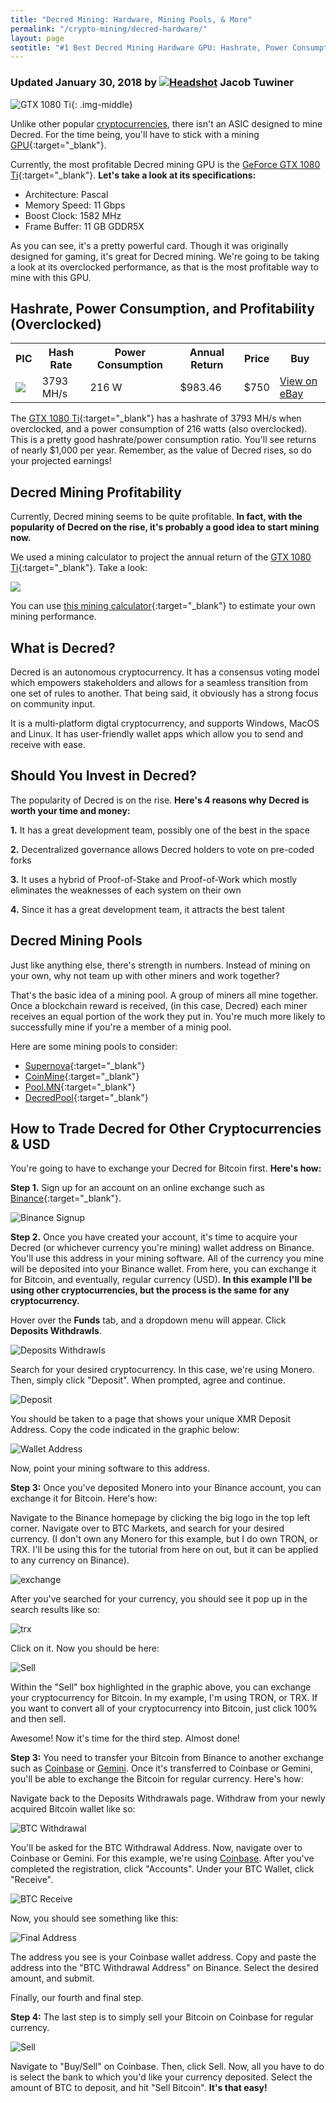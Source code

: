 ```yaml
---
title: "Decred Mining: Hardware, Mining Pools, & More"
permalink: "/crypto-mining/decred-hardware/"
layout: page
seotitle: "#1 Best Decred Mining Hardware GPU: Hashrate, Power Consumption, & More (2018)" 
---
```

<h3 class="page-subtitle">
	Updated January 30, 2018 by 
	<a href="/about/"><img src="/img/profile/close.jpg" class="circle" alt="Headshot" /></a>
	Jacob Tuwiner
</h3>

![GTX 1080 Ti](/img/cryptocurrency/gpu/gtx-1080ti.png){: .img-middle}
 
Unlike other popular [cryptocurrencies](/crypto-mining/), there isn't an ASIC designed to mine Decred. For the time being, you'll have to stick with a mining [GPU](https://en.bitcoin.it/wiki/Mining){:target="_blank"}. 

Currently, the most profitable Decred mining GPU is the [GeForce GTX 1080 Ti](http://rover.ebay.com/rover/1/711-53200-19255-0/1?icep_ff3=9&pub=5575177097&toolid=10001&campid=5338234948&customid=&icep_uq=gtx+1080+ti&icep_sellerId=&icep_ex_kw=&icep_sortBy=12&icep_catId=&icep_minPrice=&icep_maxPrice=&ipn=psmain&icep_vectorid=229466&kwid=902099&mtid=824&kw=lg){:target="_blank"}. **Let's take a look at its specifications:**

* Architecture: Pascal
* Memory Speed: 11 Gbps
* Boost Clock: 1582 MHz
* Frame Buffer: 11 GB GDDR5X

As you can see, it's a pretty powerful card. Though it was originally designed for gaming, it's great for Decred mining. We're going to be taking a look at its overclocked performance, as that is the most profitable way to mine with this GPU.

## Hashrate, Power Consumption, and Profitability (Overclocked)

<table class="basic-table" align="center">
	<tr>
		<th>PIC</th>
		<th>Hash Rate</th>
		<th>Power Consumption</th>
		<th>Annual Return</th>
		<th>Price</th>
		<th>Buy</th>
	</tr>
	<tr>
		<td><a target="_blank" href="http://rover.ebay.com/rover/1/711-53200-19255-0/1?icep_ff3=9&pub=5575177097&toolid=10001&campid=5338234948&customid=&icephttp://rover.ebay.com/rover/1/711-53200-19255-0/1?icep_ff3=9&pub=5575177097&toolid=10001&campid=5338234948&customid=&icep_uq=gtx+1080+ti&icep_sellerId=&icep_ex_kw=&icep_sortBy=12&icep_catId=&icep_minPrice=&icep_maxPrice=&ipn=psmain&icep_vectorid=229466&kwid=902099&mtid=824&kw=lg_uq=gtx+1080+ti&icep_sellerId=&icep_ex_kw=&icep_sortBy=12&icep_catId=&icep_minPrice=&icep_maxPrice=&ipn=psmain&icep_vectorid=229466&kwid=902099&mtid=824&kw=lg"><img class="table-image" src="/img/cryptocurrency/gpu/gtx-1080ti.png" /></a></td>
		<td>3793 MH/s</td>
		<td>216 W</td>
		<td>$983.46</td>
		<td>$750</td>
		<td><a target="_blank" class="big-button" href="http://rover.ebay.com/rover/1/711-53200-19255-0/1?icep_ff3=9&pub=5575177097&toolid=10001&campid=5338234948&customid=&icep_uq=gtx+1080+ti&icep_sellerId=&icep_ex_kw=&icep_sortBy=12&icep_catId=&icep_minPrice=&icep_maxPrice=&ipn=psmain&icep_vectorid=229466&kwid=902099&mtid=824&kw=lg">View on eBay</a></td>
	</tr>
</table>

The [GTX 1080 Ti](http://rover.ebay.com/rover/1/711-53200-19255-0/1?icep_ff3=9&pub=5575177097&toolid=10001&campid=5338234948&customid=&icep_uq=gtx+1080+ti&icep_sellerId=&icep_ex_kw=&icep_sortBy=12&icep_catId=&icep_minPrice=&icep_maxPrice=&ipn=psmain&icep_vectorid=229466&kwid=902099&mtid=824&kw=lg){:target="_blank"} has a hashrate of 3793 MH/s when overclocked, and a power consumption of 216 watts (also overclocked). This is a pretty good hashrate/power consumption ratio. You'll see returns of nearly $1,000 per year. Remember, as the value of Decred rises, so do your projected earnings! 

## Decred Mining Profitability 

Currently, Decred mining seems to be quite profitable. **In fact, with the popularity of Decred on the rise, it's probably a good idea to start mining now.**

We used a mining calculator to project the annual return of the [GTX 1080 Ti](http://rover.ebay.com/rover/1/711-53200-19255-0/1?icep_ff3=9&pub=5575177097&toolid=10001&campid=5338234948&customid=&icep_uq=gtx+1080+ti&icep_sellerId=&icep_ex_kw=&icep_sortBy=12&icep_catId=&icep_minPrice=&icep_maxPrice=&ipn=psmain&icep_vectorid=229466&kwid=902099&mtid=824&kw=lg){:target="_blank"}. Take a look: 

<a target="_blank" href="https://whattomine.com/coins/152-dcr-blake-14r?utf8=%E2%9C%93&hr=3793&p=216&fee=0.0&cost=0.12&hcost=0.0&commit=Calculate"><img src="/img/cryptocurrency/decred-profit.png" /></a>

You can use [this mining calculator](https://whattomine.com/coins/152-dcr-blake-14r?utf8=%E2%9C%93&hr=3793&p=216&fee=0.0&cost=0.12&hcost=0.0&commit=Calculate){:target="_blank"} to estimate your own mining performance. 

## What is Decred? 

Decred is an autonomous cryptocurrency. It has a consensus voting model which empowers stakeholders and allows for a seamless transition from one set of rules to another. That being said, it obviously has a strong focus on community input. 

It is a multi-platform digtal cryptocurrency, and supports Windows, MacOS and Linux. It has user-friendly wallet apps which allow you to send and receive with ease.

## Should You Invest in Decred? 

The popularity of Decred is on the rise. **Here's 4 reasons why Decred is worth your time and money:**

**1.** It has a great development team, possibly one of the best in the space

**2.** Decentralized governance allows Decred holders to vote on pre-coded forks

**3.** It uses a hybrid of Proof-of-Stake and Proof-of-Work which mostly eliminates the weaknesses of each system on their own

**4.** Since it has a great development team, it attracts the best talent


## Decred Mining Pools 

Just like anything else, there's strength in numbers. Instead of mining on your own, why not team up with other miners and work together?

That's the basic idea of a mining pool. A group of miners all mine together. Once a blockchain reward is received, (in this case, Decred) each miner receives an equal portion of the work they put in. You're much more likely to successfully mine if you're a member of a minig pool. 

Here are some mining pools to consider: 

* [Supernova](https://dcr.suprnova.cc/){:target="_blank"}
* [CoinMine](https://www2.coinmine.pl/dcr/){:target="_blank"}
* [Pool.MN](https://pool.mn/dcr/){:target="_blank"}
* [DecredPool](http://www.decredpool.org/){:target="_blank"}

## How to Trade Decred for Other Cryptocurrencies & USD

You're going to have to exchange your Decred for Bitcoin first. **Here's how:** 

**Step 1.** Sign up for an account on an online exchange such as [Binance](https://www.binance.com/?ref=16557105){:target="_blank"}.

![Binance Signup](/img/cryptocurrency/binance/signup.png)

**Step 2.** Once you have created your account, it's time to acquire your Decred (or whichever currency you're mining) wallet address on Binance. You'll use this address in your mining software. All of the currency you mine will be deposited into your Binance wallet. From here, you can exchange it for Bitcoin, and eventually, regular currency (USD). **In this example I'll be using other cryptocurrencies, but the process is the same for any cryptocurrency.**

Hover over the **Funds** tab, and a dropdown menu will appear. Click **Deposits Withdrawls**. 

![Deposits Withdrawls](/img/cryptocurrency/binance/deposits.png)

Search for your desired cryptocurrency. In this case, we're using Monero. Then, simply click "Deposit". When prompted, agree and continue.

![Deposit](/img/cryptocurrency/binance/deposit.png)

You should be taken to a page that shows your unique XMR Deposit Address. Copy the code indicated in the graphic below: 

![Wallet Address](/img/cryptocurrency/binance/address.png)

Now, point your mining software to this address.

**Step 3:** Once you've deposited Monero into your Binance account, you can exchange it for Bitcoin. Here's how: 

Navigate to the Binance homepage by clicking the big logo in the top left corner. Navigate over to BTC Markets, and search for your desired currency. (I don't own any Monero for this example, but I do own TRON, or TRX. I'll be using this for the tutorial from here on out, but it can be applied to any currency on Binance). 

![exchange](/img/cryptocurrency/binance/exchange.png)

After you've searched for your currency, you should see it pop up in the search results like so: 

![trx](/img/cryptocurrency/binance/trx.png)

Click on it. Now you should be here: 

![Sell](/img/cryptocurrency/binance/sell.png)

Within the "Sell" box highlighted in the graphic above, you can exchange your cryptocurrency for Bitcoin. In my example, I'm using TRON, or TRX. If you want to convert all of your cryptocurrency into Bitcoin, just click 100% and then sell. 

Awesome! Now it's time for the third step. Almost done!

**Step 3:** You need to transfer your Bitcoin from Binance to another exchange such as [Coinbase](https://www.coinbase.com/join/5967ac4be42b2d0260de144b) or [Gemini](https://gemini.com/). Once it's transferred to Coinbase or Gemini, you'll be able to exchange the Bitcoin for regular currency. Here's how: 

Navigate back to the Deposits Withdrawals page. Withdraw from your newly acquired Bitcoin wallet like so: 

![BTC Withdrawal](/img/cryptocurrency/binance/btc-withdrawal.png)

You'll be asked for the BTC Withdrawal Address. Now, navigate over to Coinbase or Gemini. For this example, we're using [Coinbase](https://www.coinbase.com/join/5967ac4be42b2d0260de144b). After you've completed the registration, click "Accounts". Under your BTC Wallet, click "Receive". 

![BTC Receive](/img/cryptocurrency/binance/receive.png)

Now, you should see something like this: 

![Final Address](/img/cryptocurrency/binance/final.png)

The address you see is your Coinbase wallet address. Copy and paste the address into the "BTC Withdrawal Address" on Binance. Select the desired amount, and submit. 

Finally, our fourth and final step. 

**Step 4:** The last step is to simply sell your Bitcoin on Coinbase for regular currency. 

![Sell](/img/cryptocurrency/binance/usd.png)

Navigate to "Buy/Sell" on Coinbase. Then, click Sell. Now, all you have to do is select the bank to which you'd like your currency deposited. Select the amount of BTC to deposit, and hit "Sell Bitcoin". **It's that easy!**